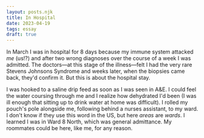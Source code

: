 ```yaml
---
layout: posts.njk
title: In Hospital
date: 2023-04-19
tags: essay
draft: true
---
```


In March I was in hospital for 8 days because my immune system attacked _me_ (us!?) and after two wrong diagnoses over the course of a week I was admitted. The doctors—at this stage of the illness—felt I had the very rare Stevens Johnsons Syndrome and weeks later, when the biopsies came back, they'd confirm it. But this is about the hospital stay. 

I was hooked to a saline drip feed as soon as I was seen in A&E. I could feel the water coursing through me and I realize how dehydrated I'd been (I was ill enough that sitting up to drink water at home was difficult). I rolled my pouch's pole alongside me, following behind a nurses assistant, to my ward. I don't know if they use this word in the US, but here _areas_ are _wards_. I learned I was in Ward 8 North, which was general admittance. My roommates could be here, like me, for any reason. 






